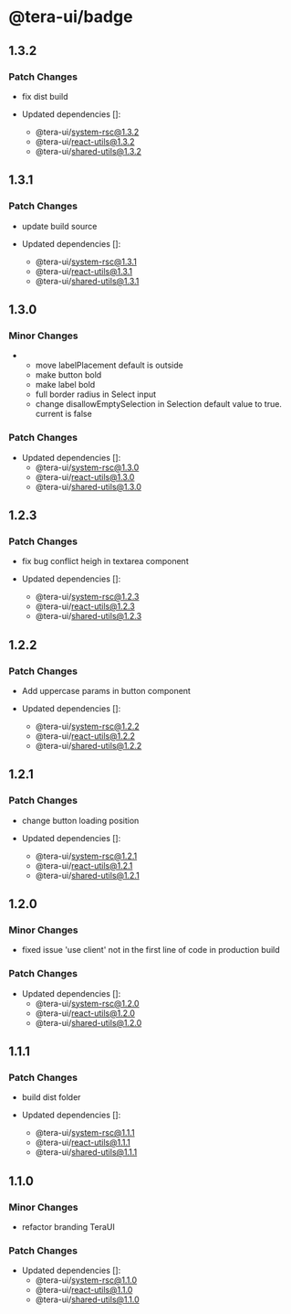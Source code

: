 # @tera-ui/badge

## 1.3.2

### Patch Changes

- fix dist build

- Updated dependencies []:
  - @tera-ui/system-rsc@1.3.2
  - @tera-ui/react-utils@1.3.2
  - @tera-ui/shared-utils@1.3.2

## 1.3.1

### Patch Changes

- update build source

- Updated dependencies []:
  - @tera-ui/system-rsc@1.3.1
  - @tera-ui/react-utils@1.3.1
  - @tera-ui/shared-utils@1.3.1

## 1.3.0

### Minor Changes

- - move labelPlacement default is outside
  - make button bold
  - make label bold
  - full border radius in Select input
  - change disallowEmptySelection in Selection default value to true. current is false

### Patch Changes

- Updated dependencies []:
  - @tera-ui/system-rsc@1.3.0
  - @tera-ui/react-utils@1.3.0
  - @tera-ui/shared-utils@1.3.0

## 1.2.3

### Patch Changes

- fix bug conflict heigh in textarea component

- Updated dependencies []:
  - @tera-ui/system-rsc@1.2.3
  - @tera-ui/react-utils@1.2.3
  - @tera-ui/shared-utils@1.2.3

## 1.2.2

### Patch Changes

- Add uppercase params in button component

- Updated dependencies []:
  - @tera-ui/system-rsc@1.2.2
  - @tera-ui/react-utils@1.2.2
  - @tera-ui/shared-utils@1.2.2

## 1.2.1

### Patch Changes

- change button loading position

- Updated dependencies []:
  - @tera-ui/system-rsc@1.2.1
  - @tera-ui/react-utils@1.2.1
  - @tera-ui/shared-utils@1.2.1

## 1.2.0

### Minor Changes

- fixed issue 'use client' not in the first line of code in production build

### Patch Changes

- Updated dependencies []:
  - @tera-ui/system-rsc@1.2.0
  - @tera-ui/react-utils@1.2.0
  - @tera-ui/shared-utils@1.2.0

## 1.1.1

### Patch Changes

- build dist folder

- Updated dependencies []:
  - @tera-ui/system-rsc@1.1.1
  - @tera-ui/react-utils@1.1.1
  - @tera-ui/shared-utils@1.1.1

## 1.1.0

### Minor Changes

- refactor branding TeraUI

### Patch Changes

- Updated dependencies []:
  - @tera-ui/system-rsc@1.1.0
  - @tera-ui/react-utils@1.1.0
  - @tera-ui/shared-utils@1.1.0
